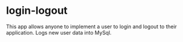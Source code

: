 # login-logout

This app allows anyone to implement a user to login and logout to their application.
Logs new user data into MySql.
